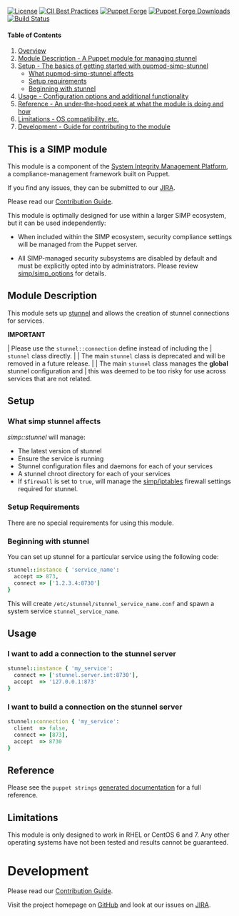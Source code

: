 [![License](https://img.shields.io/:license-apache-blue.svg)](http://www.apache.org/licenses/LICENSE-2.0.html)
[![CII Best Practices](https://bestpractices.coreinfrastructure.org/projects/73/badge)](https://bestpractices.coreinfrastructure.org/projects/73)
[![Puppet Forge](https://img.shields.io/puppetforge/v/simp/stunnel.svg)](https://forge.puppetlabs.com/simp/stunnel)
[![Puppet Forge Downloads](https://img.shields.io/puppetforge/dt/simp/stunnel.svg)](https://forge.puppetlabs.com/simp/stunnel)
[![Build Status](https://travis-ci.org/simp/pupmod-simp-stunnel.svg)](https://travis-ci.org/simp/pupmod-simp-stunnel)

#### Table of Contents

1. [Overview](#this-is-a-simp-module)
2. [Module Description - A Puppet module for managing stunnel](#module-description)
3. [Setup - The basics of getting started with pupmod-simp-stunnel](#setup)
    * [What pupmod-simp-stunnel affects](#what-simp-stunnel-affects)
    * [Setup requirements](#setup-requirements)
    * [Beginning with stunnel](#beginning-with-stunnel)
4. [Usage - Configuration options and additional functionality](#usage)
5. [Reference - An under-the-hood peek at what the module is doing and how](#reference)
5. [Limitations - OS compatibility, etc.](#limitations)
6. [Development - Guide for contributing to the module](#development)

## This is a SIMP module

This module is a component of the [System Integrity Management Platform](https://simp-project.com),
a compliance-management framework built on Puppet.

If you find any issues, they can be submitted to our
[JIRA](https://simp-project.atlassian.net/).

Please read our [Contribution Guide](http://simp-doc.readthedocs.io/en/stable/contributors_guide/index.html).

This module is optimally designed for use within a larger SIMP ecosystem, but it
can be used independently:

* When included within the SIMP ecosystem, security compliance settings will be
  managed from the Puppet server.

* All SIMP-managed security subsystems are disabled by default and must be
  explicitly opted into by administrators.  Please review
  [simp/simp_options](https://github.com/simp/pupmod-simp-simp_options) for
  details.


## Module Description

This module sets up [stunnel](https://www.stunnel.org/index.html) and allows
the creation of stunnel connections for services.

**IMPORTANT**

| Please use the ``stunnel::connection`` define instead of including the
| ``stunnel`` class directly.
|
| The main ``stunnel`` class is deprecated and will be removed in a future release.
|
| The main ``stunnel`` class manages the **global** stunnel configuration and
| this was deemed to be too risky for use across services that are not related.


## Setup

### What simp stunnel affects

*simp::stunnel* will manage:

* The latest version of stunnel
* Ensure the service is running
* Stunnel configuration files and daemons for each of your services
* A stunnel chroot directory for each of your services
* If ``$firewall`` is set to ``true``, will manage the
  [simp/iptables](https://github.com/simp/pupmod-simp-iptables) firewall
  settings required for stunnel.

### Setup Requirements

There are no special requirements for using this module.

### Beginning with stunnel

You can set up stunnel for a particular service using the following code:

```ruby
stunnel::instance { 'service_name':
  accept => 873,
  connect => ['1.2.3.4:8730']
}
```

This will create ``/etc/stunnel/stunnel_service_name.conf`` and spawn a system
service ``stunnel_service_name``.


## Usage

### I want to add a connection **to** the stunnel server

```ruby
stunnel::instance { 'my_service':
  connect => ['stunnel.server.int:8730'],
  accept  => '127.0.0.1:873'
}
```

### I want to build a connection **on** the stunnel server

```ruby
stunnel::connection { 'my_service':
  client  => false,
  connect => [873],
  accept  => 8730
}
```

## Reference

Please see the ``puppet strings`` [generated documentation](https://github.com/simp/pupmod-simp-stunnel/tree/master/doc) for a full reference.

## Limitations

This module is only designed to work in RHEL or CentOS 6 and 7. Any other
operating systems have not been tested and results cannot be guaranteed.

# Development

Please read our [Contribution Guide](http://simp-doc.readthedocs.io/en/stable/contributors_guide/index.html).

Visit the project homepage on [GitHub](https://simp-project.com)
and look at our issues on  [JIRA](https://simp-project.atlassian.net/).
